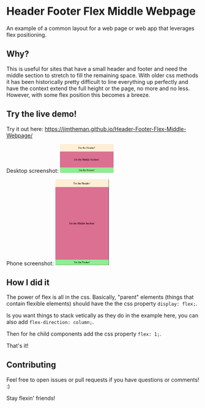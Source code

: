 # Header Footer Flex Middle Webpage

An example of a common layout for a web page or web app that leverages flex positioning.

## Why?
This is useful for sites that have a small header and footer and need the middle section to stretch to fill the remaining space. With older css methods it has been historically pretty difficult to line everything up perfectly and have the context extend the full height or the page, no more and no less. However, with some flex position this becomes a breeze. 

## Try the live demo!
Try it out here: https://jimtheman.github.io/Header-Footer-Flex-Middle-Webpage/
 
Desktop screenshot:
<img src="./Jims-flex-screenshot-desktop.png" alt="desktop screenshot" style="width: 140px;"/>

Phone screenshot:
<img src="./Jims-flex-screenshot-phone.png" alt="phone screenshot" style="width: 140px;"/>

## How I did it

The power of flex is all in the css. Basically, "parent" elements (things that contain flexible elements) should have the the css property `display: flex;`.
                                                                                                                                                 
Is you want things to stack vetically as they do in the example here, you can also add `flex-direction: column;`.                        
                                                           
Then for he child components add the css property `flex: 1;`.

That's it!

## Contributing
Feel free to open issues or pull requests if you have questions or comments! :)
                                                                                                                       
Stay flexin' friends!                                                                                                                       